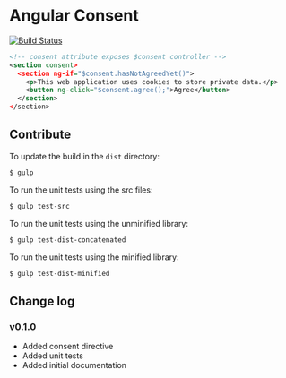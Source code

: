 # Angular Consent
[![Build Status](https://travis-ci.org/jvandemo/angular-consent.png?branch=master)](https://travis-ci.org/jvandemo/angular-consent)

```xml
<!-- consent attribute exposes $consent controller -->
<section consent>
  <section ng-if="$consent.hasNotAgreedYet()">
    <p>This web application uses cookies to store private data.</p>
    <button ng-click="$consent.agree();">Agree</button>
  </section>
</section>
```

## Contribute

To update the build in the `dist` directory:

```bash
$ gulp
```

To run the unit tests using the src files:

```bash
$ gulp test-src
```

To run the unit tests using the unminified library:

```bash
$ gulp test-dist-concatenated
```

To run the unit tests using the minified library:

```bash
$ gulp test-dist-minified
```

## Change log

### v0.1.0

- Added consent directive
- Added unit tests
- Added initial documentation
